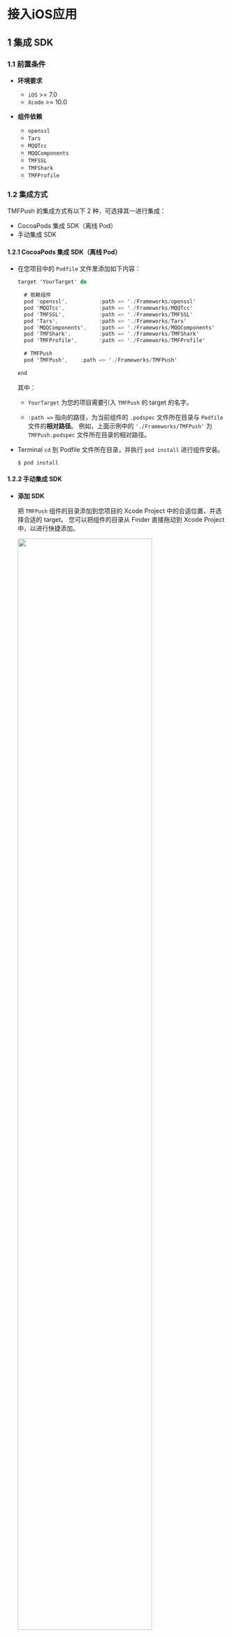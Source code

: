 # 接入iOS应用

## 1 集成 SDK

### 1.1 前置条件

- **环境要求**
  - `iOS` >= 7.0
  - `Xcode` >= 10.0

- **组件依赖**
  - `openssl`
  - `Tars`
  - `MQQTcc`
  - `MQQComponents`
  - `TMFSSL`
  - `TMFShark`
  - `TMFProfile`

### 1.2 集成方式

TMFPush 的集成方式有以下 2 种，可选择其一进行集成：

- CocoaPods 集成 SDK（离线 Pod）
- 手动集成 SDK

#### 1.2.1 CocoaPods 集成 SDK（离线 Pod）

- 在您项目中的 `Podfile` 文件里添加如下内容：
  ```objective-c
  target 'YourTarget' do
    
    # 依赖组件
    pod 'openssl',          :path => './Frameworks/openssl'
    pod 'MQQTcc',           :path => './Frameworks/MQQTcc'
    pod 'TMFSSL',           :path => './Frameworks/TMFSSL'
    pod 'Tars',             :path => './Frameworks/Tars'
    pod 'MQQComponents',    :path => './Frameworks/MQQComponents'
    pod 'TMFShark',         :path => './Frameworks/TMFShark'
    pod 'TMFProfile',     	:path => './Frameworks/TMFProfile'
    
    # TMFPush
    pod 'TMFPush',    :path => './Frameworks/TMFPush'
      
  end
  ```
  其中：
  
  - `YourTarget` 为您的项目需要引入 `TMFPush` 的 target 的名字。
  
  - `:path =>` 指向的路径，为当前组件的 `.podspec` 文件所在目录与 `Podfile` 文件的**相对路径**。 例如，上面示例中的 `'./Frameworks/TMFPush'` 为 `TMFPush.podspec` 文件所在目录的相对路径。
  
- Terminal `cd` 到 Podfile 文件所在目录，并执行 `pod install` 进行组件安装。

  ```shell
  $ pod install
  ```

#### 1.2.2 手动集成 SDK

- **添加 SDK**

  把 `TMFPush` 组件的目录添加到您项目的 Xcode Project 中的合适位置，并选择合适的 target。
  您可以把组件的目录从 Finder 直接拖动到 Xcode Project 中，以进行快捷添加。

   <img src="../../img/push/ios/copyItems.png" width="80%" />

   <img src="../../img/push/ios/image-20190911160242952.png" width="45%" />

- **添加依赖的 SDK**

  把 `TMFPush` 依赖的所有组件添加到您的项目中。
  依赖的组件列表见  [1.1 前置条件 - 组件依赖](#1.1 前置条件)。

- **添加依赖的系统库**

  把  `TMFPush` 依赖的系统库添加到您的项目中。
  在 Xcode 中打开您的 project 设置页，选中相关的 target，单击【General】，在”Linked Frameworks and Libraries“中进行添加。
  **系统库依赖**

  - `Foundation.framework`
  - `UIKit.framework`
  - `UserNotifications.framework`
  - `libc++.tbd`
  - `libsqlite3.0.tbd`
  - `libz.tbd`

  **Project 设置**
  添加 `TMFPush` 之后，需要进行相关的 Project 设置。
  在 Xcode 中打开您的 Project 设置页，选中相关的 target，进行以下设置：

  - 选择【Build Settings】>【Linking】>【Other Linker Flags】，增加：`-ObjC`
  - 单击【Capabilities】，打开”Push Notifications“和”Background Modes“配置推送。

  ![image-20190702233818121](../../img/push/ios/image-push-1.png)

  ![image-20190702234033788](../../img/push/ios/image-push-2.png)

## 2 使用 SDK

### 2.1 调试

- 打开 `Debug` 模式，可以在终端控制台中查看到推送的 Debug 日志，方便定位问题。

```objective-c
[[TMFPush defaultManager] setLogEnabled:YES];
```

- 观察日志

  在控制台中查看 tag:  `TMFPush` 的相关日志。

### 2.2 启动推送服务

启动推送服务。

**接口定义**

```objective-c
- (void)startPushWithDelegate:(nullable id<TMFPushDelegate>)delegate;
```

**参数说明**

| 参数             | 类型                                   | 描述                     | 必选 |
| ---------------- | -------------------------------------- | ------------------------ | ---- |
| delegate             | TMFPushDelegate                              | 实现 `TMFPushDelegate` 协议的回调对象，一般是 `AppDelegate`                  | N    |

**调用示例**

```objective-c
[[TMFPush defaultManager] startPushWithDelegate:self];
```

### 2.3 终止推送服务

终止推送服务以后，将无法通过推送服务向设备推送消息，如果再次需要接收服务的消息推送，则必须需要再次调用 `startPushWithDelegate:` 方法重启推送服务。

**接口定义**

```
- (void)stopPushNotification;
```

**调用示例**

```
[[TMFPush defaultManager] stopPushNotification];
```

### 2.4 自定义通知栏消息行为

#### 2.4.1 创建消息支持的行为

在通知消息中创建一个可以点击的事件行为。

**接口定义**

```objective-c
+ (nullable id)actionWithIdentifier:(nonnull NSString *)identifier title:(nonnull NSString *)title options:(TMFNotificationActionOptions)options;
```

**参数说明**

| 参数       | 类型                         | 描述           | 必选 |
| ---------- | ---------------------------- | -------------- | ---- |
| identifier | NSString                     | 行为唯一标识         | N    |
| title      | NSString                     | 行为名称       | Y    |
| options    | TMFNotificationActionOptions | 行为支持的选项 | Y    |

其中，TMFNotificationActionOptions 的定义如下：

```objective-c
/**
 @brief 点击行为对象的属性配置
 
 - TMFNotificationActionOptionNone: 无
 - TMFNotificationActionOptionAuthenticationRequired: 执行前需要解锁验证
 - TMFNotificationActionOptionDestructive: 显示高亮（红色）
 - TMFNotificationActionOptionForeground: 拉起应用到前台
 */
typedef NS_OPTIONS(NSUInteger, TMFNotificationActionOptions) {
    TMFNotificationActionOptionNone = (0),
    TMFNotificationActionOptionAuthenticationRequired = (1 << 0),
    TMFNotificationActionOptionDestructive = (1 << 1),
    TMFNotificationActionOptionForeground = (1 << 2)
};
```

**返回值**

| 类型                  | 描述                                   |
| --------------------- | -------------------------------------- |
| TMFNotificationAction | 在通知消息中创建一个可以点击的事件行为 |

**调用示例**

```objective-c
TMFNotificationAction *action1 = [TMFNotificationAction actionWithIdentifier:@"tmfaction001" title:@"tmfAction1" options:TMFNotificationActionOptionNone];
```

> ![push_icon](../../img/push/ios/注意.png)注意：通知栏带有点击事件的特性，只有在 iOS8.0 + 以上支持，iOS 7.x or earlier的版本，此方法返回空。

#### 2.4.2 创建分类对象

创建分类对象，用以管理通知栏的 Action 对象。

**接口定义**

```objective-c
+ (nullable id)categoryWithIdentifier:(nonnull NSString *)identifier actions:(nullable NSArray<TMFNotificationAction *> *)actions intentIdentifiers:(nullable NSArray<NSString *> *)intentIdentifiers options:(TMFNotificationCategoryOptions)options;
```

**参数说明**

| 参数       | 类型                         | 描述           | 必选 |
| ---------- | ---------------------------- | -------------- | ---- |
| identifier | NSString                     | 分类对象的标识  | Y   |
| actions | SArray<TMFNotificationAction *> | 当前分类拥有的行为对象组 | N   |
| intentIdentifiers | NSArray<NSString *> | 用以表明可以通过 Siri 识别的标识 | N   |
| options | TMFNotificationCategoryOptions | 分类的特性 | Y |

其中，TMFNotificationCategoryOptions的定义如下：

```objective-c
/**
 @brief 分类对象的属性配置
 
 - TMFNotificationCategoryOptionNone: 无
 - TMFNotificationCategoryOptionCustomDismissAction: 发送消失事件给UNUserNotificationCenter(iOS 10 or later)对象
 - TMFNotificationCategoryOptionAllowInCarPlay: 允许CarPlay展示此类型的消息
 */
typedef NS_OPTIONS(NSUInteger, TMFNotificationCategoryOptions) {
    TMFNotificationCategoryOptionNone = (0),
    TMFNotificationCategoryOptionCustomDismissAction = (1 << 0),
    TMFNotificationCategoryOptionAllowInCarPlay = (1 << 1)
};
```

TMFNotificationAction 的定义见 [2.4.1 创建消息支持的行为](# 2.4.1 创建消息支持的行为)

**返回值**

| 类型                    | 描述                                 |
| ----------------------- | ------------------------------------ |
| TMFNotificationCategory | 创建用以管理通知栏 Action 的分类对象 |

> ![push_icon](../../img/push/ios/注意.png)注意：通知栏带有点击事件的特性，只有在iOS8+以上支持，iOS 8 or earlier的版本，此方法返回空。

**调用示例**

```Objective-C
TMFNotificationCategory *category = [TMFNotificationCategory categoryWithIdentifier:@"tmfCategory" actions:@[action1, action2] intentIdentifiers:@[] options:TMFNotificationCategoryOptionNone];
```

#### 2.4.3 创建配置类

管理推送消息通知栏的样式和特性。

**接口定义**

```objective-c
+ (nullable instancetype)configureNotificationWithCategories:(nullable NSSet<TMFNotificationCategory *> *)categories types:(TMFUserNotificationTypes)types;
```

**参数说明**

| 参数       | 类型                         | 描述           | 必选 |
| ---------- | ---------------------------- | -------------- | ---- |
| categories | NSSet<TMFNotificationCategory *> | 通知栏中支持的分类集合 | N    |
| types | TMFUserNotificationTypes | 注册通知的样式 | Y    |

其中，TMFUserNotificationTypes 的定义如下：

```objective-c
/**
 @brief 注册通知支持的类型
 
 - TMFUserNotificationTypeNone: 无
 - TMFUserNotificationTypeBadge: 支持应用角标
 - TMFUserNotificationTypeSound: 支持铃声
 - TMFUserNotificationTypeAlert: 支持弹框
 - TMFUserNotificationTypeCarPlay: 支持CarPlay,iOS 10.0+
 - TMFUserNotificationTypeCriticalAlert: 支持紧急提醒播放声音, iOS 12.0+
 - TMFUserNotificationTypeProvidesAppNotificationSettings: 让系统在应用内通知设置中显示按钮, iOS 12.0+
 - TMFUserNotificationTypeProvisional: 能够将非中断通知临时发布到 Notification Center, iOS 12.0+
 - TMFUserNotificationTypeNewsstandContentAvailability: 支持 Newsstand, iOS 3.0–8.0
 */
typedef NS_OPTIONS(NSUInteger, TMFUserNotificationTypes) {
    TMFUserNotificationTypeNone = (0),
    TMFUserNotificationTypeBadge = (1 << 0),
    TMFUserNotificationTypeSound = (1 << 1),
    TMFUserNotificationTypeAlert = (1 << 2),
    TMFUserNotificationTypeCarPlay = (1 << 3),
    TMFUserNotificationTypeCriticalAlert = (1 << 4),
    TMFUserNotificationTypeProvidesAppNotificationSettings = (1 << 5),
    TMFUserNotificationTypeProvisional = (1 << 6),
    TMFUserNotificationTypeNewsstandContentAvailability = (1 << 3)
};
```

TMFNotificationCategory  的定义见 [2.4.2 创建分类对象](#2.4.2 创建分类对象)

**调用示例**

```objective-c
TMFNotificationConfigure *configure = [TMFNotificationConfigure configureNotificationWithCategories:[NSSet setWithObject:category] types:TMFUserNotificationTypeAlert|TMFUserNotificationTypeBadge|TMFUserNotificationTypeSound];
```

### 2.5 管理设备 Token

#### 2.5.1 查询设备 Token

查询当前应用从 APNs 获取的 Token 字符串。

**接口定义**

```objective-c
@property (copy, nonatomic, nullable, readonly) NSString *deviceTokenString;
```

**调用示例**

```objective-c
NSString *token = [[TMFPushTokenManager defaultTokenManager] deviceTokenString];
```

#### 2.5.2 查询注册结果

SDK 的启动方法自动注册设备从 APNs 获取的 Token 到TMF推送服务器，注册结果会在 `TMFPushDelegate` 的回调方法返回。

**接口定义**

```objective-c
- (void)tmfPushDidRegisterDeviceToken:(NSString *)deviceToken error:(NSError *)error;
```

**参数说明**

| 参数        | 类型     | 描述                       | 必选 |
| ----------- | -------- | -------------------------- | ---- |
| deviceToken | NSString | 回调从 APNs 获取到的 Token | Y    |
| error       | NSError  | 注册通知的样式             | N    |

> ![push_icon](../../img/push/ios/注意.png)注意：此回调方法在注册成功之后调用，当前的 Token 已经注册过之后，SDK 将缓存注册信息，此方法将不会再调用。

**调用示例**

```objective-c
- (void)tmfPushDidRegisterDeviceToken:(NSString *)deviceToken error:(NSError *)error {
    NSLog(@"[TMFPush] did register deviceToken: %@, error: %@", deviceToken, error);
}
```

### 2.6 收到推送的回调

SDK 收到推送结果会在 `TMFPushDelegate` 的回调方法返回。

**接口定义**

```objective-c
- (void)tmfPushDidReceiveRemoteNotification:(id)notification withCompletionHandler:(nullable void (^)(UIBackgroundFetchResult))completionHandler;
```

**参数说明**

| 参数         | 类型         | 描述         | 必选 |
| ------------ | ------------ | ------------ | ---- |
| notification | NSDictionary | 当前推送消息 | Y    |

- notification：当前推送消息。
- completionHandler：处理结果。

**completionHandler 回调**

| 参数   | 类型                    | 描述                         | 必选 |
| ------ | ----------------------- | ---------------------------- | ---- |
| result | UIBackgroundFetchResult | 收到通知后，告知后台操作结束 | Y    |

其中，UIBackgroundFetchResult 的系统定义如下：

```objective-c
typedef NS_ENUM(NSUInteger, UIBackgroundFetchResult) {
    UIBackgroundFetchResultNewData,
    UIBackgroundFetchResultNoData,
    UIBackgroundFetchResultFailed
} NS_ENUM_AVAILABLE_IOS(7_0);
```

操作类型定义如下：

- UIBackgroundFetchResultNewData 成功拉取到数据。
- UIBackgroundFetchResultNoData 没有新数据。
- UIBackgroundFetchResultFailed 拉取数据失败或者超时。

**调用示例**

```objective-c
- (void)tmfPushDidReceiveRemoteNotification:(nonnull id)notification withCompletionHandler:(nullable void (^)(UIBackgroundFetchResult))completionHandler {
    NSLog(@"[TMFPush] did receive remote notification: %@", notification);
    if ([notification isKindOfClass:[NSDictionary class]]) {
        // NSDictionary
        NSDictionary *data = notification;
        for (NSString *key in data) {
            id value = data[key];
            NSLog(@"[TMFPush] key: %@, value: %@", key, value);
        }
        
        completionHandler(UIBackgroundFetchResultNewData);
    }
}
```

### 2.7 收到推送的回调（iOS 10）

SDK 收到推送结果会在 `TMFPushDelegate` （以下）的回调方法返回。

**接口定义**

```objective-c
- (void)tmfPushUserNotificationCenter:(UNUserNotificationCenter *)center willPresentNotification:(nullable UNNotification *)notification withCompletionHandler:(void (^)(UNNotificationPresentationOptions options))completionHandler API_AVAILABLE(ios(10.0));
```

**参数说明**

| 参数         | 类型                     | 描述                                                 | 必选 |
| ------------ | ------------------------ | ---------------------------------------------------- | ---- |
| center       | UNUserNotificationCenter | [UNUserNotificationCenter currentNotificationCenter] | Y    |
| notification | UNNotification           | 当前推送消息                                         | N    |

**completionHandler 回调**

| 参数    | 类型                              | 描述                         | 必选 |
| ------- | --------------------------------- | ---------------------------- | ---- |
| options | UNNotificationPresentationOptions | 收到通知后，告知后台处理结束 | Y    |

其中，UNNotificationPresentationOptions 的系统定义如下：

```objective-c
typedef NS_OPTIONS(NSUInteger, UNNotificationPresentationOptions) {
    UNNotificationPresentationOptionBadge   = (1 << 0),
    UNNotificationPresentationOptionSound   = (1 << 1),
    UNNotificationPresentationOptionAlert   = (1 << 2),
} __IOS_AVAILABLE(10.0) __TVOS_AVAILABLE(10.0) __WATCHOS_AVAILABLE(3.0) __OSX_AVAILABLE(10.14);
```

提醒类型如下：

- UNNotificationPresentationOptionBadge 角标提醒。
- UNNotificationPresentationOptionSound 声音提醒。
- UNNotificationPresentationOptionAlert 弹窗提醒。

可以通过或操作同时设置多种类型。

**调用示例**

```objective-c
- (void)tmfPushUserNotificationCenter:(UNUserNotificationCenter *)center willPresentNotification:(nullable UNNotification *)notification withCompletionHandler:(void (^)(UNNotificationPresentationOptions options))completionHandler API_AVAILABLE(ios(10.0)) {
    NSLog(@"[TMFPush] did receive remote notification(iOS10+): %@", notification);
    UNNotification *unNotification = notification;
    UNNotificationContent *content = unNotification.request.content;
    NSLog(@"[TMFPush] title: %@, body: %@", content.title, content.body);
    NSLog(@"[TMFPush] userInfo: %@", content.userInfo);
    
    completionHandler(UNNotificationPresentationOptionBadge
                     |UNNotificationPresentationOptionSound);
}
```

### 2.8 收到推送点击的回调（iOS 10）

SDK 收到推送提示点击结果会在 `TMFPushDelegate` （以下）的回调方法返回。

**接口定义**

```objective-c
- (void)tmfPushUserNotificationCenter:(UNUserNotificationCenter *)center didReceiveNotificationResponse:(nullable UNNotificationResponse *)response withCompletionHandler:(void (^)(void))completionHandler API_AVAILABLE(ios(10.0));
```

**参数说明**

| 参数     | 类型                     | 描述                                                 | 必选 |
| -------- | ------------------------ | ---------------------------------------------------- | ---- |
| center   | UNUserNotificationCenter | [UNUserNotificationCenter currentNotificationCenter] | Y    |
| response | UNNotificationResponse   | 用户对通知消息的响应对象                             | N    |

**completionHandler 回调**

| 参数 | 类型 | 描述 | 必选 |
| ---- | ---- | ---- | ---- |
| void | -    | -    | Y    |

推送弹窗点击处理结束时，需要调用 `completionHandler()` 结束当前行为。

**调用示例**

```objective-c
- (void)tmfPushUserNotificationCenter:(UNUserNotificationCenter *)center didReceiveNotificationResponse:(nullable UNNotificationResponse *)response withCompletionHandler:(void (^)(void))completionHandler API_AVAILABLE(ios(10.0)) {
    
    NSDictionary *userInfo = response.notification.request.content.userInfo;
    NSLog(@"[TMFPush] did handle action for remote notification, userInfo: %@", userInfo);
    
    completionHandler();
}
```

### 2.9 查询设备通知权限

查询设备通知权限是否被用户允许。 

**接口定义**

```objective-c
- (void)deviceNotificationIsAllowed:(nonnull void (^)(BOOL isAllowed))handler;
```

**completionHandler 回调**

| 参数      | 类型 | 描述                     | 必选 |
| --------- | ---- | ------------------------ | ---- |
| isAllowed | BOOL | 设备是否具备推送通知权限 | Y    |

**调用示例**

```objective-c
[[TMFPush defaultManager] deviceNotificationIsAllowed:^(BOOL isAllowed) {
		<#code#>
}];
```

### 2.10 查询 SDK 版本

查询当前 SDK 的版本。

**接口定义**

```objective-c
- (nonnull NSString *)sdkVersion;
```

**调用示例**

```objective-c
[[TMFPush defaultManager] sdkVersion];
```

## 3 证书生成

### 3.1 P12证书导出

1. `钥匙串`中同时选择**`推送证书`**和**`密钥文件`**，然后导出两项。
<img src="../../img/push/ios/image-push-cer1.png" width="60%" />
2. 选择证书存放目录
<img src="../../img/push/ios/image-push-cer2.png" width="60%" />
3. 输入证书的密码(例:123)
<img src="../../img/push/ios/image-push-cer3.png" width="60%" />

### 3.2 Pem证书生成

1. 打开「终端」`cd`至 p12 证书所在目录。
2. 输入脚本导出 pem 文件。
```shell
openssl pkcs12 -in 证书.p12 -out 证书.pem -clcerts -nodes
```
3. 输入证书密码（p12导出时设置的密码，上文中的123）。
<img src="../../img/push/ios/image-push-cer4.png" width="80%" />
4. 导出成功提示。
<img src="../../img/push/ios/image-push-cer5.png" width="70%" />

# TMF iOS 消息推送（TMFDataPush）用户手册

## 1 集成 SDK

### 1.1 前置条件（TMFDataPush）

* **环境要求**
  * `iOS` >= 8.0
  * `Xcode` >= 10.0

- **组件依赖**
  - `TMFInstruction`
  - `TMFShark`
  - `Tars`
  - `openssl`
  - `MQQTcc`
  - `MQQComponents`
  - `TMFSSL`

### 1.2 集成方式

`MQQCodeDetector` 的集成方式有以下 2 种，可选择其一进行集成：

- CocoaPods 集成 SDK（离线 Pod）
- 手动集成 SDK

#### 1.2.1 CocoaPods 集成 SDK（离线 Pod）

- 在您项目中的 Podfile 文件里添加如下内容：

  ```objective-c
  target 'YourTarget' do
   
    # 依赖组件
    pod 'TMFInstruction',       :path => './Frameworks/TMFInstruction'
    pod 'TMFShark',             :path => './Frameworks/TMFShark'
    pod 'Tars',                 :path => './Frameworks/Tars'
    pod 'openssl',              :path => './Frameworks/openssl'
    pod 'MQQTcc',               :path => './Frameworks/MQQTcc'
    pod 'MQQComponents',        :path => './Frameworks/MQQComponents'
    pod 'TMFSSL',               :path => './Frameworks/TMFSSL'
    
    # TMFDataPush
    pod 'TMFDataPush',          :path => './Frameworks/TMFDataPush
      
  end
  ```

  其中：

  - `YourTarget` 为您的项目需要引入 TMFDataPush` 的 target 的名字。
  - `:path => ` 指向的路径，为当前组件的 `.podspec` 文件所在目录与 `Podfile` 文件的**相对路径**。
    例如，上面示例中的 `'./Frameworks/TMFDataPush'` 为 `TMFDataPush.podspec` 文件所在目录的相对路径。

- Terminal `cd` 到 Podfile 文件所在目录，并执行 `pod install` 进行组件安装。

  ```shell
  $ pod install
  ```

#### 1.2.2 手动集成 SDK

* 把 `TMFDataPush` 组件的目录添加到您项目的 Xcode Project 中的合适位置，并选择合适的 target。
  您可以把组件的目录从 Finder 直接拖动到 Xcode Project 中，以进行快捷添加。
  
  > ![push_icon](../../img/push/ios/注意.png)注意：手动集成 SDK 不要引入 `LICENSE` 与 `podspec` 等无关文件到项目中。

 <img src="../../img/push/ios/copyItems.png" width="80%" />

 <img src="../../img/push/ios/xcode.png" width="50%" />

- 把 `TMFDataPush` 依赖的所有组件添加到您的项目中。
  依赖的组件列表见 [1.1 前置条件 - 组件依赖](# 1.1 前置条件（TMFDataPush）)。

- 添加  `TMFDataPush` 依赖的系统库。
  在 Xcode 中打开您的 project 设置页，选中相关的 target，单击【General】，在“Linked Frameworks and Libraries”中进行添加。

  **系统库依赖**
  
  - `Foundation.framework`
  - `UIKit.framework`
  - `Security.framework`
  - `CoreTelephony.framework`
  - `SystemConfiguration.framework`
  - `CoreFoundation.framework`
  - `libsqlite3.0.tdb`
  - `libc++.tdb`
  - `libc.tbd`
  - `libz.1.2.5.tbd`
  
  ![linked libs](../../img/push/ios/libs.png)
  
- **Project 设置**
  添加 `TMFDataPush` 之后，需要进行相关的 Project 设置。
  在 Xcode 中打开您的 Project 设置页，选中相关的 target，进行以下设置：
  
  - 选择【Build Settings】>【Linking】>【Other Linker Flags】，增加：
    - `-ObjC`
  - 选择【Build Settings】>【Apple Clang - Custom Compiler Flags】>【Other C Flags】，增加：
    - `-fshort-wchar`
    - `-D__FIXWCHART__`
  - 选择【Build Settings】>【Apple Clang - Custom Compiler Flags】>【Other C++ Flags】，增加：
    - `-fshort-wchar`
    - `-D__FIXWCHART__`

## 2 使用 SDK

### 2.1 初始化

使用组件前，需要完成的基本初始化操作。

#### 2.1.2 前置条件

若要通过组件初始化，必须先完成 SDK 集成，详情请参见 [1 集成 SDK](# 1.1 前置条件（TMFDataPush）) 。

#### 2.1.2 引入头文件

```objective-c
#import 'TMFDataPush.h'
```

#### 2.1.3 初始化

```objective-c
+ (instancetype)defaultManager;
```

#### 2.1.4 初始化示例

```objective-c
TMFDataPush *dataPushManager = [TMFDataPush defaultManager];
```

### 2.2 数据透传

通过数据透传监听，可以将云端下发的数据透传给客户端业务。

#### 2.2.1 前置条件

若要通过组件进行数据透传，必须先完成初始化，详情请参见 [2.1 初始化](# 2.1 初始化) 。

#### 2.2.2 透传监听

```objective-c
- (void)observerDataPushWithHandler:(TMFDataPushHandler)handler;
```

* **参数**

  | 参数    | 类型                        | 描述                                                         | 必选 |
  | ------- | --------------------------- | ------------------------------------------------------------ | ---- |
  | handler | `TMFDataPushHandler`(block) | 监听到云数据下发后的回调处理<br>详见「TMFDataPushHandler 回调」 | Y    |

- **TMFDataPushHandler 回调**

  ```objective-c
  typedef void (^TMFDataPushHandler)(TMFDataPushInfo *info);
  ```
  
  | 类型     | 描述                                               |
  | -------- | -------------------------------------------------- |
  | `info *` | 透传的数据模型<br>详见「TMFDataPushInfo 数据模型」 |
  
- **TMFDataPushInfo 数据模型**

  ```objective-c
  @interface TMFDataPushInfo : NSObject
  
  - (instancetype)init NS_UNAVAILABLE;
  
  @property (nonatomic, copy, readonly) NSString *stringValue; ///< 云数据下发的字符串
  
  @end
  ```

  | 属性        | 类型         | 描述             | 权限     |
  | ----------- | ------------ | ---------------- | -------- |
  | stringValue | `NSString *` | 透传的字符串数据 | readonly |

#### 2.2.3 数据透传示例

下面是注册数据透传监听的示例：

```objective-c
[[TMFDataPush defaultManager] observerDataPushWithHandler:^(TMFDataPushInfo * _Nonnull info) {
      NSLog(@"[TMFDataPush] did observer data push, value: %@", info.stringValue);
}];
```

